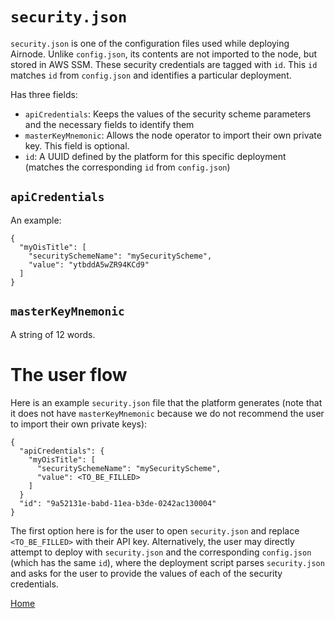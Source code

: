 # `security.json`

`security.json` is one of the configuration files used while deploying Airnode.
Unlike `config.json`, its contents are not imported to the node, but stored in AWS SSM.
These security credentials are tagged with `id`.
This `id` matches `id` from `config.json` and identifies a particular deployment.

Has three fields:
- `apiCredentials`: Keeps the values of the security scheme parameters and the necessary fields to identify them
- `masterKeyMnemonic`: Allows the node operator to import their own private key.
This field is optional.
- `id`: A UUID defined by the platform for this specific deployment (matches the corresponding `id` from `config.json`)

## `apiCredentials`

An example:
```
{
  "myOisTitle": [
    "securitySchemeName": "mySecurityScheme",
    "value": "ytbddA5wZR94KCd9"
  ]
}
```

## `masterKeyMnemonic`

A string of 12 words.

# The user flow

Here is an example `security.json` file that the platform generates (note that it does not have `masterKeyMnemonic` because we do not recommend the user to import their own private keys):
```
{
  "apiCredentials": {
    "myOisTitle": [
      "securitySchemeName": "mySecurityScheme",
      "value": <TO_BE_FILLED>
    ]
  }
  "id": "9a52131e-babd-11ea-b3de-0242ac130004"
}
```

The first option here is for the user to open `security.json` and replace `<TO_BE_FILLED>` with their API key.
Alternatively, the user may directly attempt to deploy with `security.json` and the corresponding `config.json` (which has the same `id`), where the deployment script parses `security.json` and asks for the user to provide the values of each of the security credentials.

[Home](/README.md#contents)
